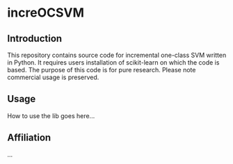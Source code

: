 # increOCSVM

## Introduction 
This repository contains source code for incremental one-class SVM written in Python. 
It requires users installation of scikit-learn on which the code is based. The purpose of this code is for pure research. Please note commercial usage is preserved. 

## Usage
How to use the lib goes here... 

## Affiliation
...
